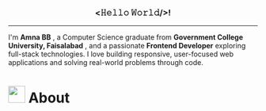<h3 align="center"> <𝙷𝚎𝚕𝚕𝚘 𝚆𝚘𝚛𝚕𝚍/>!</h3>

---

I'm **Amna BB** , a Computer Science graduate from **Government College University, Faisalabad** , and a passionate **Frontend Developer** exploring full-stack technologies. I love building responsive, user-focused web applications and solving real-world problems through code.

<h1 align="left"> <img src="https://media.giphy.com/media/ObNTw8Uzwy6KQ/giphy.gif" width="34px"> About </h1>


 
